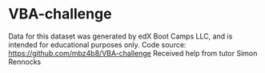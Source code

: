 # VBA-challenge
Data for this dataset was generated by edX Boot Camps LLC, and is intended for educational purposes only.
Code source: https://github.com/mbz4b8/VBA-challenge
Received help from tutor Simon Rennocks
